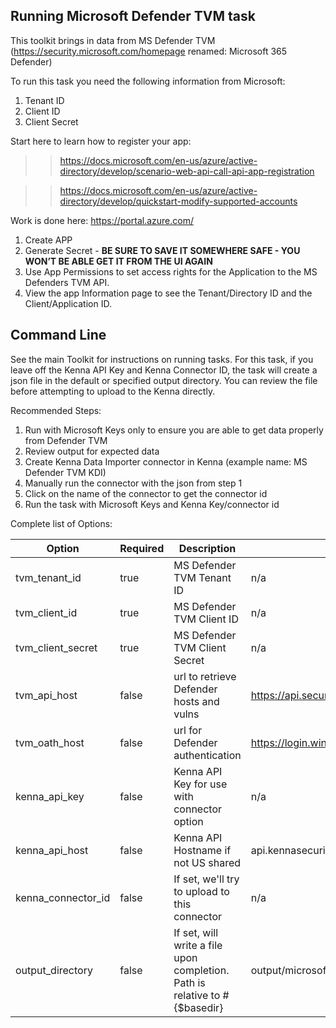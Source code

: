 ## Running Microsoft Defender TVM task 

This toolkit brings in data from MS Defender TVM (https://security.microsoft.com/homepage renamed: Microsoft 365 Defender)

To run this task you need the following information from Microsoft: 

1. Tenant ID
1. Client ID
1. Client Secret

Start here to learn how to register your app:

>>https://docs.microsoft.com/en-us/azure/active-directory/develop/scenario-web-api-call-api-app-registration

>>https://docs.microsoft.com/en-us/azure/active-directory/develop/quickstart-modify-supported-accounts


Work is done here: https://portal.azure.com/

1. Create APP
1. Generate Secret - **BE SURE TO SAVE IT SOMEWHERE SAFE - YOU WON’T BE ABLE GET IT FROM THE UI AGAIN**
1. Use App Permissions to set access rights for the Application to the MS Defenders TVM API. 
1. View the app Information page to see the Tenant/Directory ID and the Client/Application ID. 


## Command Line

See the main Toolkit for instructions on running tasks. For this task, if you leave off the Kenna API Key and Kenna Connector ID, the task will create a json file in the default or specified output directory. You can review the file before attempting to upload to the Kenna directly.

Recommended Steps: 

1. Run with Microsoft Keys only to ensure you are able to get data properly from Defender TVM
1. Review output for expected data
1. Create Kenna Data Importer connector in Kenna (example name: MS Defender TVM KDI) 
1. Manually run the connector with the json from step 1 
1. Click on the name of the connector to get the connector id
1. Run the task with Microsoft Keys and Kenna Key/connector id



Complete list of Options:

| Option | Required | Description | default |
| --- | --- | --- | --- |
| tvm_tenant_id | true | MS Defender TVM Tenant ID | n/a |
| tvm_client_id | true | MS Defender TVM Client ID | n/a |
| tvm_client_secret | true | MS Defender TVM Client Secret | n/a |
| tvm_api_host | false | url to retrieve Defender hosts and vulns | https://api.securitycenter.microsoft.com |
| tvm_oath_host | false | url for Defender authentication | https://login.windows.net |
| kenna_api_key | false | Kenna API Key for use with connector option | n/a |
| kenna_api_host | false | Kenna API Hostname if not US shared | api.kennasecurity.com |
| kenna_connector_id | false | If set, we'll try to upload to this connector | n/a |
| output_directory | false | If set, will write a file upon completion. Path is relative to #{$basedir} | output/microsoft_tvm |
